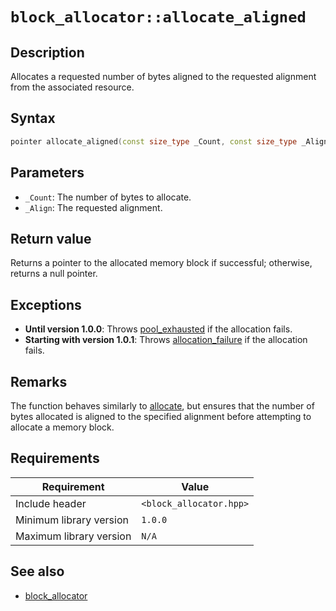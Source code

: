 # `block_allocator::allocate_aligned`

## Description

Allocates a requested number of bytes aligned to the requested alignment from the associated resource.

## Syntax

```cpp
pointer allocate_aligned(const size_type _Count, const size_type _Align) override;
```

## Parameters

- `_Count`: The number of bytes to allocate.
- `_Align`: The requested alignment.

## Return value

Returns a pointer to the allocated memory block if successful; otherwise, returns a null pointer.

## Exceptions

- **Until version 1.0.0**: Throws [pool_exhausted](../exception/pool_exhausted.md) if the allocation fails.
- **Starting with version 1.0.1**: Throws [allocation_failure](../exception/allocation_failure.md) if the allocation fails.

## Remarks

The function behaves similarly to [allocate](block_allocator-allocate.md), but ensures that the number of bytes allocated is aligned to the 
specified alignment before attempting to allocate a memory block.

## Requirements

| Requirement             | Value                   |
|-------------------------|-------------------------|
| Include header          | `<block_allocator.hpp>` |
| Minimum library version | `1.0.0`                 |
| Maximum library version | `N/A`                   |

## See also

- [block_allocator](block_allocator.md)